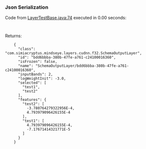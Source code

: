 ### Json Serialization
Code from [LayerTestBase.java:74](../../../../../../../../../MindsEye/src/test/java/com/simiacryptus/mindseye/layers/LayerTestBase.java#L74) executed in 0.00 seconds: 
```java
  
```

Returns: 

```
    {
      "class": "com.simiacryptus.mindseye.layers.cudnn.f32.SchemaOutputLayer",
      "id": "bdd6bbba-380b-47fe-a761-c24100016360",
      "isFrozen": false,
      "name": "SchemaOutputLayer/bdd6bbba-380b-47fe-a761-c24100016360",
      "inputBands": 2,
      "logWeightInit": -3.0,
      "selected": [
        "test1",
        "test2"
      ],
      "features": {
        "test2": [
          -3.780764279322956E-4,
          4.793979096426155E-4
        ],
        "test1": [
          4.793979096426155E-4,
          -7.17671414321771E-5
        ]
      }
    }
```



